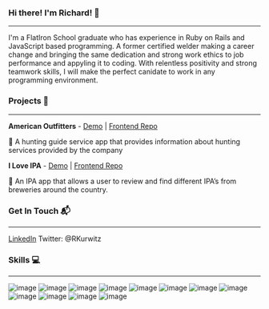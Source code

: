 ### Hi there! I'm Richard! 👋
***

I'm a FlatIron School graduate who has experience in Ruby on Rails and JavaScript based programming. A former certified welder making a career change and bringing the same dedication and strong work ethics to job performance and appyling it to coding. With relentless positivity and strong teamwork skills, I will make the perfect canidate to work in any programming environment.

### Projects 📁
***

**American Outfitters** - [Demo](https://loving-shaw-2b2b97.netlify.app/) | [Frontend Repo](https://github.com/kurwitz3/outfitter-frontend)

🐊  A hunting guide service app that provides information about hunting services provided by the company

**I Love IPA** - [Demo](https://wonderful-lamarr-3ee816.netlify.app/) | [Frontend Repo](https://github.com/kurwitz3/I-Love-Ipa-Frontend)

🍺   An IPA app that allows a user to review and find different IPA’s from breweries around the country.

### Get In Touch 📬
***
[LinkedIn](https://www.linkedin.com/in/richard-kurwitz/) 
Twitter: @RKurwitz

### Skills 💻
***
![image](https://img.shields.io/badge/HTML-239120?style=for-the-badge&logo=html5&logoColor=white) ![image](https://img.shields.io/badge/CSS-239120?&style=for-the-badge&logo=css3&logoColor=white) ![image](https://img.shields.io/badge/JavaScript-F7DF1E?style=for-the-badge&logo=javascript&logoColor=black) ![image](https://img.shields.io/badge/Ruby-CC342D?style=for-the-badge&logo=ruby&logoColor=white) ![image](https://img.shields.io/badge/React-20232A?style=for-the-badge&logo=react&logoColor=61DAFB) ![image](https://img.shields.io/badge/Redux-593D88?style=for-the-badge&logo=redux&logoColor=white) ![image](	https://img.shields.io/badge/Ruby_on_Rails-CC0000?style=for-the-badge&logo=ruby-on-rails&logoColor=white) ![image](https://img.shields.io/badge/PostgreSQL-316192?style=for-the-badge&logo=postgresql&logoColor=white) ![image](https://img.shields.io/badge/SQLite-07405E?style=for-the-badge&logo=sqlite&logoColor=white) ![image](	https://img.shields.io/badge/Heroku-430098?style=for-the-badge&logo=heroku&logoColor=white) ![image](https://img.shields.io/badge/Git-F05032?style=for-the-badge&logo=git&logoColor=white) ![image](https://img.shields.io/badge/Visual_Studio_Code-0078D4?style=for-the-badge&logo=visual%20studio%20code&logoColor=white)



